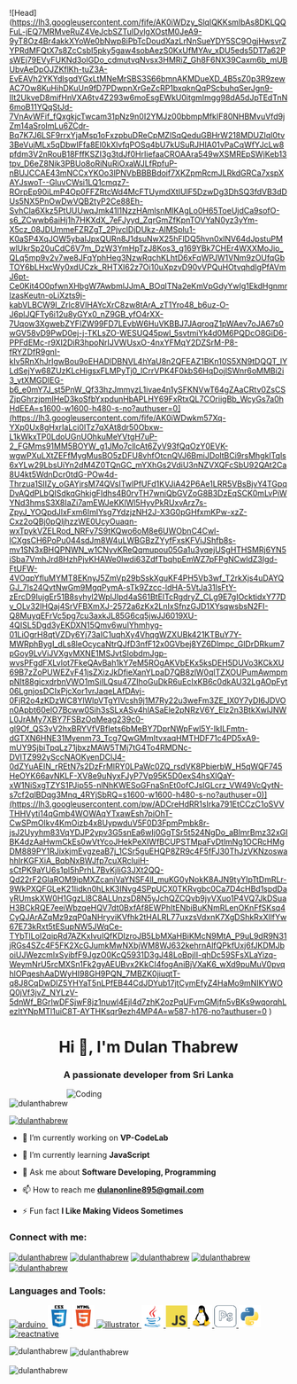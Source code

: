 ![Head](https://lh3.googleusercontent.com/fife/AK0iWDzy_SlqIQKKsmIbAs8DKLQQFuL-jEQ7MRMveRuZ4VeJcbSZTuIDvlgXOstM0JeA9-9yT8Oz4Br4akkXYoWe0bNwp8iPbTcDoudXazLrNnSueYDY5SC9OgjHwsvrZYPRdMFQtX7s8ZcCsbI5pky5gaw4sobAezS0KxUfMYAv_xDU5eds5DT7a62PsWEj79EVyFUKNd3olGDo_cdmutvqNvsx3HMRiZ_Gh8F6NX39Caxm6b_mUBUbvAeDpOJZKflKh-tuZ3A-EvEAVh2YKYdlsgdYGxLtMNeMrSBS3S66bmnAKMDueXD_4B5sZ0p3R9zewAC7Ow8KuHihDKuUn9fD7PDwpnXrGeZcRP1bxqknQqPScbuhqSerJgn9-IIt2UkveD8mifHnVXA6tv4Z293w6moEsgEWkU0itgmImgg98dA5dJpTEdTnN6moB11YQqStJd-7VnAvWFif_fQxgkjcTwcam31pNz9n0I2YMJz00bbmpMfkIF80NHBMvuVfd9jZm14aSroImLu6ZCdr-Bq7K7J6LSF9rrxYjaMsp1oFxzpbuDReCpMZlSqQeduGBHrW218MDUZIqI0tv3BeVujMLx5qDbwIFfa8El0kXlvfqPOSq4bU7kUSuRJHlA01vPaCqWfYJcLw8pfdm3V2nRouB18FffKSZI3g3tdJf0HrIiefaaCROAAra549wXSMREpSWjKeb13tpv_D6eZ8Nik3PBUo8oRiNuRiOxaWJLfRpfuP-nBUJCCAE43mNCCxYKOo3lPNVbBBBBdoif7XKZpmRcmJLRkdGRCa7xspXAYJswoT--GluvCWsi1LQ1cmqz7-ROrpEp90iLmP4Op0FFZRtcWd4McFTUymdXtIUlF5DzwDg3DhSQ3fdVB3dDUs5NX5PnOwDwVQB2tyP2Ce88Eh-SvhCla6Xkz5PtUUUwqJmk41l1NzzHAmlsnMlKAgLo0H65ToeUjdCa9sofO-s6_ZCwwb6aiHj1h7HKXdX_7eFJyyd_ZqrGmZfKpnTOVYaN0yz3yYm-X5cz_08JDUmmeFZRZgT_2PjvclDjDUkz-AlMSplu1-K0aSP4XqJOW5ybaIJpxQURn8J1dsuNwX25hFlDQ5hvn0xlNV64dJpstuPMwlUkrSp20uCdC6V7m_DzW3YmHpTzJ8Kos3_g169YBk7CHEr4WXXMoJio_QLq5mp9v2v7we8JFqYphHeg3NzwRqchKLhtD6xFqWPJW1VNm9zOUfqGbTOY6bLHxcWy0xdUCzk_RHTXl62z7Oi10uXpzvD90vVPQuHOtvqhdlgPfAVmJ6pt-Ce0Kit4O0pfwnXHbgW7AwbmlJJmA_BOqlTNa2eKmVpGdyYwIg1EkdHgnmrlzasKeutn-oLiXzts9j-kabVLBCW9I_Zrlc8VlHAYcXrC8zw8tArA_zT1Yro48_b6uz-O-J6plJQFTy6i12u8yGYx0_nZ9GB_yfO4rXX-7Uqow3XgwebZYFIZW99FD7LEvbW6HuVKBBJ7JAqroqZ1pWAev7oJA67s0wGV58vD9PwD0ej-j-TKLsZO-WESUQ45pwl_5svtmiYk4d0M6PQDcO8GiD6-PPFdEMc-r9XI2DiR3hpoNrIJVWUsxO-4nxYFMqY2DZSrM-P8-fRYZDfR9gnI-kIv5RnXhJrIgwBou9oEHADlDBNVL4hYaU8n2QFEAZ1BKn10S5XN9tDQQT_lYLdSejYw68ZUzKLcHigsxFLMPyTj0_lCrrVPK4F0kbS6HqDojlSWnr6oMMBi2i3_ytXMGDIEG-b6_e0mY7J_st5PnW_Qf33hzJmmyzL1ivae4n1ySFKNVwT64gZAaCRtv0ZsCSZjpGhrzjpmIHeD3koSfbYxpdunHbAPLHY69FxRtxQL7COriigBb_WcyGs7a0hHdEEA=s1600-w1600-h480-s-no?authuser=0](https://lh3.googleusercontent.com/fife/AK0iWDwkm57Xq-YXp0Ux8gHxrIaLci0ITz7qXAt8dr50Obxw-L1kWkxTP0LdoUGnUOhkuMeYVtgH7uP-2_FGMms91MM5BOYW_g1JMo7cllcAt6ZyV93fQqOzY0EVK-wgwPXuLXtZEFfMygMusBO5zDFU8vhfOtcnQVJ6BmiJDoltBCi9rsMhgkITqls6xYLw29LbsUiYn2dM4Z0TQnGC_mYXhGs2VdiU3nNZVXQFcSbU92QAt2Ca8U4kt5WdnDcr0tdG-POw4d-Thrzua1SIIZy_oGAYjrsM74QVsITwlPfUFd1KVJiA42P6Ae1LRR5VBsBjvY4TGpqDvAQdPLbQISdkqGhkigFIdhs4B0rvTH7wniQbGVZoG8B3DzEqSCK0mLvPiWYNd3hmsS3X8IaZi7amEWJeKKlWl5HyvPkRUxvArz7s-ZpyJ_YOQpdJlxFxm6ImIYsg7YdzjzNH2J-X3G0pGHfxmKPw-xzZ-Cxz2oQBj0pQljhzzWE0UcyOuaqn-wxTpykVZELRod_NRFv7S9tKQwo6oM8e6UWObnC4Cwl-lCXgsCH6PoPu044sdJm8W4uLWBGBzZYyfFxsKFViJShfb8s-mv1SN3xBHQPNWN_w1CNyvKReQqmupou05Ga1u3yqejUSgHTHSMRj6YN5iSba7VmhJrd8HzhPjvKHAWe0lwdi63ZdfTbqhpEmWZ7pFPgNCwldZ3Igd-FtUFW-4VOqpYfluMYMT8EKnyJ5ZmVp29bSskXguKF4PH5Vb3wf_T2rkXjs4uDAYQGJ_7Is24QvtNwGm9MgqPymA-sTk9Zzcc-ldHA-5VtJa31lsFtY-zErcD9IujgEr51B8syhyl2WplJIpd4aS61BtEITcRgdryZ_CLg9E7gIOcktidxY77Dv_OLv32IHQaj4SrVFBXmXJ-2572a6zKx2LnIxSfnzGJD1XYsqwsbsN2FI-Q8MuyqEFrVc5pg7cu3axkJL85G6cq5jwJJ6019XU-4QISL5Dgd3yEKDXN15Qmv6wulYhmhyg-01LiOgrH8qtVZDy6Yj73aIC1uqhXy4VhqgWZXUBk421KTBuY7Y-MWRphBygI_dLs8leOcycaNtrQJfD3nfF12x0GVbej8YZ6Dlmpc_GlDrDRkum7pGoy9LvViJVXgvMXNE1MSJvtSlobdmJgp-wvsPFgdFXLvlot7FkeQAvBah1kY7eM5ROgAKVbEKx5ksDEH5DUVo3KCkXU69B7zZoPUWEZvF41jsZXizJkDfieXanYLpaD7QB8zlW0qlTZXOUPumAwmpmpNIt88gicxdrbnVWO1mSiILQsu47ZIhoGuDkR6uEcIxKB6c0dkAU32LgAOpFyt06LgnjosDCIxPjcXor1vrJaqeLAfDAvj-0FjR2o4zKDzWC8YlWlpVTgYIVcsh9j1M7Ry22u3weFm3ZE_lX0Y7yDI6JDVOn0Apbt60elO7Bcww0Sih3sSLxASv4hlASaEle2pNRzV6Y_Elz2n3BtkXwlJNWL0JrAMy7XBY7FSBzOqMeag239c0-gl9Of_QS3vV2hxBRYVfVBfIets6bMeBY7DprNWpFwl5Y-IkILFmtn-dGTXN6HNE31Myenm73_Tcg7QwGMmItvxaqHMTHDF71c4PD5xA9-mUY9SjbiTpqLz71jbxzMAW5TMj7tG4To4RMDNc-DVITZ992ySccNAOKyenDClJ4-0dZYuAEIN_rREtN7s2DzFrMlRY0LPaWc0ZQ_rsdVK8PbierbW_H5qWQF745HeOYK66avNKLF-XV8e9uNyxFJyP7Vp95K5D0exS4hsXlQaY-xW1NiSxgTZYS1PJip55-nlNhKWESoGFnaSnEt0ofCJslGLcrz_VW49VcQytN-s7cf2qlBDqg3Mnq_4RYjSbRQ=s1600-w1600-h480-s-no?authuser=0)](https://lh3.googleusercontent.com/pw/ADCreHdRR1sIrka791EtCCzC1oSVVTHHVyti14qGmb4WOWAqYTxawEsh7piOhT-CwSPmOlkv4KmOizb4x8UypwduV5F0D3FpmPmbk8r-jsJ2Uyyhm83VqYDJP2ypv3G5snEa6wIj0GgTSr5t524NgDo_aBlmrBmz32xGIBK4dzAaHwmCkEs0wVtYcoJHekPeXIWfBCUPSTMpaFvDtlmNg1OCRcHMgDM889PY1RJixkjmEvgzeaB7j_1CSr5guEHQP8ZR9c4F5fFJ30ThJzVKNzoswahhIrKGFXiA_BqbNxBWJfp7cuXRcluiH-sCtPK9aYU6s1pl5hPrhL7BvKjIiG3JXt2QQ-Qd22rF2GlaROM9ipMXZcaniVaYNSF4lI_muKG0yNokK8AJN9tyYIpTtDmRLr-9WkPXQFGLeK21Iidkn0hLkK3INvg4SPpUCX0TKRvgbc0Ca7D4cHBd1spdDayRUmskXW0H1GgzLl8C8ALUnzsD8N5yJchQZCQvb9jyVXuo1P4VQ7JkDSuaH3BCkRQE7eeiWbzqeHQV7dt0BxfAf8EWPhItENbiBuKNmRLenOKnFfSKsq4CyQJArAZqMz9zqP0aNHryviKVfhk2tHALRL77uxzsVdxnK7XgDShkRxXllfYw67E73kRxt5tESupNW5JWqCe-TYbTlLoI2qipRd7AZKxIvuIQfKDIzroJB5LbMXaHBiKMcN9MtA_P9uL9dR9N31jRGs4SZc4F5FK2XcGJumkMwNXbjWM8WJ632kehrnAlfQPkfUxj6fJKDMJboiUJWezcmlxSyibfF9JgzO0KcQ5931D3gJ48LoBpjII-qhDc59SFsXLaYizq-WeymNrU5rcMXSn1Fk2gyAEUBvx2KkCI4fogAniBjVXaK6_wXd9puMuV0pvqhlOPqeshAaDWyHI98GH9PQN_7MBZK0jiuqtT-q8J8CqDwDIZ5YHYaT5nLPfEB44CdJDYub17jtCymEfyZ4HaMo9mNIKYWOQ0jVf3jvZ_NYLzV-5dnWf_BGrIwDFSjwF8jz1nuwl4Ejl4d7zhK2ozPqUFvmGMjfn5vBKs9wqorqhLezItYNpMTl1uiC8T-AYTHKsqr9ezh4MP4A=w587-h176-no?authuser=0 )
<h1 align="center">Hi 👋, I'm Dulan Thabrew</h1>
<h3 align="center">A passionate developer from Sri Lanka</h3>
<img align="right" alt="Coding" width="400" src="https://camo.githubusercontent.com/cae12fddd9d6982901d82580bdf321d81fb299141098ca1c2d4891870827bf17/68747470733a2f2f6d69726f2e6d656469756d2e636f6d2f6d61782f313336302f302a37513379765349765f7430696f4a2d5a2e676966">

<p align="left"> <img src="https://komarev.com/ghpvc/?username=dulanthabrew&label=Profile%20views&color=0e75b6&style=flat" alt="dulanthabrew" /> </p>

<p align="left"> <a href="https://twitter.com/dulanthabrew" target="blank"><img src="https://img.shields.io/twitter/follow/dulanthabrew?logo=twitter&style=for-the-badge" alt="dulanthabrew" /></a> </p>

- 🔭 I’m currently working on **VP-CodeLab**

- 🌱 I’m currently learning **JavaScript**

- 💬 Ask me about **Software Developing, Programming**

- 📫 How to reach me **dulanonline895@gmail.com**

- ⚡ Fun fact **I Like Making Videos Sometimes**

<h3 align="left">Connect with me:</h3>
<p align="left">
<a href="https://twitter.com/dulanthabrew" target="blank"><img align="center" src="https://raw.githubusercontent.com/rahuldkjain/github-profile-readme-generator/master/src/images/icons/Social/twitter.svg" alt="dulanthabrew" height="30" width="40" /></a>
<a href="https://linkedin.com/in/dulanthabrew" target="blank"><img align="center" src="https://raw.githubusercontent.com/rahuldkjain/github-profile-readme-generator/master/src/images/icons/Social/linked-in-alt.svg" alt="dulanthabrew" height="30" width="40" /></a>
<a href="https://fb.com/dulanthabrew" target="blank"><img align="center" src="https://raw.githubusercontent.com/rahuldkjain/github-profile-readme-generator/master/src/images/icons/Social/facebook.svg" alt="dulanthabrew" height="30" width="40" /></a>
<a href="https://instagram.com/dulanthabrew" target="blank"><img align="center" src="https://raw.githubusercontent.com/rahuldkjain/github-profile-readme-generator/master/src/images/icons/Social/instagram.svg" alt="dulanthabrew" height="30" width="40" /></a>
<a href="https://www.youtube.com/c/dulanthabrew" target="blank"><img align="center" src="https://raw.githubusercontent.com/rahuldkjain/github-profile-readme-generator/master/src/images/icons/Social/youtube.svg" alt="dulanthabrew" height="30" width="40" /></a>
</p>

<h3 align="left">Languages and Tools:</h3>
<p align="left"> <a href="https://www.arduino.cc/" target="_blank" rel="noreferrer"> <img src="https://cdn.worldvectorlogo.com/logos/arduino-1.svg" alt="arduino" width="40" height="40"/> </a> <a href="https://www.w3schools.com/css/" target="_blank" rel="noreferrer"> <img src="https://raw.githubusercontent.com/devicons/devicon/master/icons/css3/css3-original-wordmark.svg" alt="css3" width="40" height="40"/> </a> <a href="https://www.w3.org/html/" target="_blank" rel="noreferrer"> <img src="https://raw.githubusercontent.com/devicons/devicon/master/icons/html5/html5-original-wordmark.svg" alt="html5" width="40" height="40"/> </a> <a href="https://www.adobe.com/in/products/illustrator.html" target="_blank" rel="noreferrer"> <img src="https://www.vectorlogo.zone/logos/adobe_illustrator/adobe_illustrator-icon.svg" alt="illustrator" width="40" height="40"/> </a> <a href="https://www.java.com" target="_blank" rel="noreferrer"> <img src="https://raw.githubusercontent.com/devicons/devicon/master/icons/java/java-original.svg" alt="java" width="40" height="40"/> </a> <a href="https://developer.mozilla.org/en-US/docs/Web/JavaScript" target="_blank" rel="noreferrer"> <img src="https://raw.githubusercontent.com/devicons/devicon/master/icons/javascript/javascript-original.svg" alt="javascript" width="40" height="40"/> </a> <a href="https://www.linux.org/" target="_blank" rel="noreferrer"> <img src="https://raw.githubusercontent.com/devicons/devicon/master/icons/linux/linux-original.svg" alt="linux" width="40" height="40"/> </a> <a href="https://www.photoshop.com/en" target="_blank" rel="noreferrer"> <img src="https://raw.githubusercontent.com/devicons/devicon/master/icons/photoshop/photoshop-line.svg" alt="photoshop" width="40" height="40"/> </a> <a href="https://www.python.org" target="_blank" rel="noreferrer"> <img src="https://raw.githubusercontent.com/devicons/devicon/master/icons/python/python-original.svg" alt="python" width="40" height="40"/> </a> <a href="https://reactnative.dev/" target="_blank" rel="noreferrer"> <img src="https://reactnative.dev/img/header_logo.svg" alt="reactnative" width="40" height="40"/> </a> </p>

<p><img align="left" src="https://github-readme-stats.vercel.app/api/top-langs?username=dulanthabrew&show_icons=true&locale=en&layout=compact" alt="dulanthabrew" /></p>

<p>&nbsp;<img align="center" src="https://github-readme-stats.vercel.app/api?username=dulanthabrew&show_icons=true&locale=en" alt="dulanthabrew" /></p>

<p><img align="center" src="https://github-readme-streak-stats.herokuapp.com/?user=dulanthabrew&" alt="dulanthabrew" /></p>

